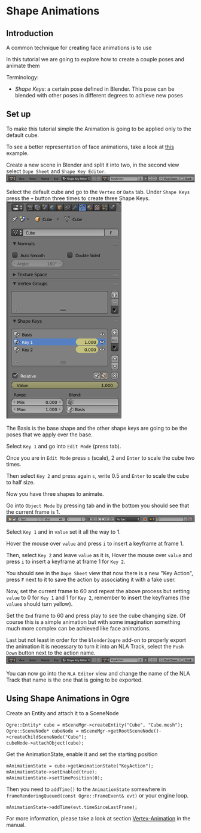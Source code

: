 
# Shape Animations

## Introduction
A common technique for creating face animations is to use 

In this tutorial we are going to explore how to create a couple poses and animate them

Terminology:
 - *Shape Keys*: a certain pose defined in Blender. This pose can be blended with other poses in different degrees to achieve new poses

## Set up
To make this tutorial simple the Animation is going to be applied only to the default cube.

To see a better representation of face animations, take a look at [this](examples/shape-animation.blend) example.

Create a new scene in Blender and split it into two, in the second view select `Dope Sheet` and `Shape Key Editor`.
![shape-animations1.png](images/shape-animations1.png)

Select the default cube and go to the `Vertex` or `Data` tab. Under `Shape Keys` press the `+` button three times to create three Shape Keys.
![shape-animations2.png](images/shape-animations2.png)

The Basis is the base shape and the other shape keys are going to be the poses that we apply over the base.

Select `Key 1` and go into `Edit Mode` (press tab).

Once you are in `Edit Mode` press `s` (scale), 2 and `Enter` to scale the cube two times.

Then select `Key 2` and press again `s`, write 0.5 and `Enter` to scale the cube to half size.

Now you have three shapes to animate.

Go into `Object Mode` by pressing tab and in the bottom you should see that the current frame is 1.
![shape-animations3.png](images/shape-animations3.png)

Select `Key 1` and in `value` set it all the way to 1.

Hover the mouse over `value` and press `i` to insert a keyframe at frame 1.

Then, select `Key 2` and leave `value` as it is, Hover the mouse over `value` and press `i` to insert a keyframe at frame 1 for `Key 2`.

You should see in the `Dope Sheet` view that now there is a new "Key Action", press `F` next to it to save the action by associating it with a fake user.

Now, set the current frame to 60 and repeat the above process but setting `value` to 0 for `Key 1` and 1 for `Key 2`, remember to insert the keyframes (the `value`s should turn yellow).

Set the `End` frame to 60 and press play to see the cube changing size. Of course this is a simple animation but with some imagination something much more complex can be achieved like face animations.

Last but not least in order for the `blender2ogre` add-on to properly export the animation it is necessary to turn it into an NLA Track, select the `Push Down` button next to the action name.
![shape-animations1.png](images/shape-animations1.png)

You can now go into the `NLA Editor` view and change the name of the NLA Track that name is the one that is going to be exported.

## Using Shape Animations in Ogre
Create an Entity and attach it to a SceneNode
```
Ogre::Entity* cube = mSceneMgr->createEntity("Cube", "Cube.mesh");
Ogre::SceneNode* cubeNode = mSceneMgr->getRootSceneNode()->createChildSceneNode("Cube");
cubeNode->attachObject(cube);
```

Get the AnimationState, enable it and set the starting position
```
mAnimationState = cube->getAnimationState("KeyAction");
mAnimationState->setEnabled(true);
mAnimationState->setTimePosition(0);
```

Then you need to `addTime()` to the `AnimationState` somewhere in `frameRenderingQueued(const Ogre::FrameEvent& evt)` or your engine loop.
```
mAnimationState->addTime(evt.timeSinceLastFrame);
```

For more information, please take a look at section [Vertex-Animation](https://ogrecave.github.io/ogre/api/1.12/_animation.html#Vertex-Animation) in the manual.
